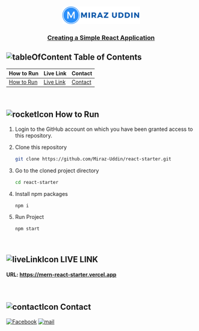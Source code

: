 <br />
 <p align="center">
    <img src="./logo.png" alt="Logo" width="207" height="47" />
    <h3 align="center "><a href="https://mern-react-starter.vercel.app" target="_blank">Creating a Simple React Application</a></h3>
</p>

<!-- TABLE OF CONTENTS -->

## ![tableOfContent][tableofcontent-shield] Table of Contents

| How to Run                 | Live Link                | Contact              |
| -------------------------- | ------------------------ | -------------------- |
| [How to Run](#-how-to-run) | [Live Link](#-live-link) | [Contact](#-contact) |

<br>

<!-- How to Run -->

## ![rocketIcon][rocketIcon-shield] How to Run

1. Login to the GitHub account on which you have been granted access to this repository.

2. Clone this repository
   ```sh
   git clone https://github.com/Miraz-Uddin/react-starter.git
   ```
3. Go to the cloned project directory
   ```sh
   cd react-starter
   ```
4. Install npm packages
   ```sh
   npm i
   ```
5. Run Project
   ```sh
   npm start
   ```

<br>

<!-- LIVE LINK  -->

## ![liveLinkIcon][live-link-icon-shield] LIVE LINK

#### URL: https://mern-react-starter.vercel.app

<br>

<!-- Contact  -->

## ![contactIcon][contacticon-shield] Contact

[![Facebook][facebook-shield]][facebook-url]
[![mail][mail-shield]][mail-url]

<!-- MARKDOWN LINKS & IMAGES -->

[facebook-shield]: https://img.shields.io/badge/-Facebook-black.svg?style=flat-square&logo=facebook&color=555&logoColor=white
[facebook-url]: https://www.facebook.com/profile.php?id=100083946927748
[thumbnail-shield]: https://i.ibb.co/d6hxnvd/Screenshot-50.png
[mail-shield]: https://img.shields.io/badge/%F0%9F%93%A7%20Email-mirazuddin0623%40gmail.com-blueviolet
[mail-url]: mailto:mirazuddin0623@gmail.com
[tableofcontent-shield]: https://img.icons8.com/external-flatart-icons-flat-flatarticons/28/undefined/external-direction-business-and-teamwork-flatart-icons-flat-flatarticons.png
[rocketIcon-shield]: https://img.icons8.com/3d-fluency/28/rocket.png
[contacticon-shield]: https://img.icons8.com/external-flaticons-lineal-color-flat-icons/28/undefined/external-support-communication-media-flaticons-lineal-color-flat-icons.png
[live-link-icon-shield]: https://img.icons8.com/nolan/28/domain.png
